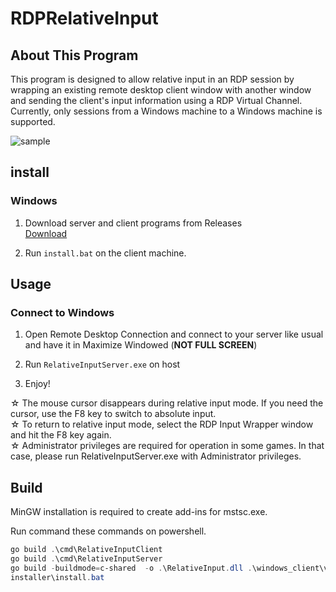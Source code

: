 # RDPRelativeInput
## About This Program
This program is designed to allow relative input in an RDP session by wrapping an existing remote desktop client window with another window and sending the client's input information using a RDP Virtual Channel. Currently, only sessions from a Windows machine to a Windows machine is supported.

![sample](https://gyazo.com/be1c9e2af08539d06cebe4932b4e568d.gif)

## install

### Windows

1. Download server and client programs from Releases<br>
[Download](https://github.com/TKMAX777/RDPRelativeInput/releases)

2. Run `install.bat` on the client machine.

## Usage

### Connect to Windows

1. Open Remote Desktop Connection and connect to your server like usual and have it in Maximize Windowed (**NOT FULL SCREEN**)

2. Run `RelativeInputServer.exe` on host

3. Enjoy!

  ☆ The mouse cursor disappears during relative input mode. If you need the cursor, use the F8 key to switch to absolute input.<br />
  ☆ To return to relative input mode, select the RDP Input Wrapper window and hit the F8 key again.<br />
  ☆ Administrator privileges are required for operation in some games. In that case, please run RelativeInputServer.exe with Administrator privileges.
  
## Build

MinGW installation is required to create add-ins for mstsc.exe.

Run command these commands on powershell.

```powershell
go build .\cmd\RelativeInputClient
go build .\cmd\RelativeInputServer
go build -buildmode=c-shared  -o .\RelativeInput.dll .\windows_client\virtualchannel
installer\install.bat
```

